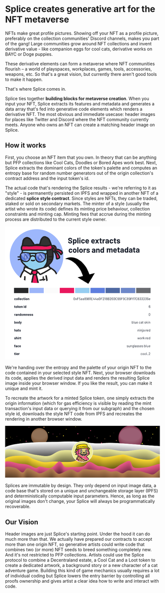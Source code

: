 # Splice creates generative art for the NFT metaverse
 
NFTs make great profile pictures. Showing off your NFT as a profile picture, preferably on the collection communities' Discord channels, makes you part of the gang! Large communities grow around NFT collections and invent derivative value - like companion eggs for cool cats, derivative works on BAYC or Doge puppies.

These derivative elements can form a metaverse where NFT communities flourish – a world of playspaces, workplaces, games, tools, accessories, weapons, etc. So that's a great vision, but currently there aren't good tools to make it happen.

That's where Splice comes in.

Splice ties together **building blocks for metaverse creation**. When you input your NFT, Splice extracts its features and metadata and generates a data array that's fed into generative code elements which renders a derivative NFT. The most obvious and immediate usecase: header images for places like Twitter and Discord where the NFT community currently meets. Anyone who owns an NFT can create a matching header image on Splice.

## How it works

First, you choose an NFT item that you own. In theory that can be anything but PFP collections like Cool Cats, Doodles or Bored Apes work best. Next, Splice extracts the dominant colors of the token's palette and computes an entropy base for random number generators out of the origin collection's contract address and the input token's id. 

The actual code that's rendering the Splice results - we're referring to it as "style" - is permanently persisted on IPFS and wrapped in another NFT of a dedicated **splice style contract**. Since styles are NFTs, they can be traded, staked or sold on secondary markets. The minter of a style (usually the artist who wrote its code) defines its minting price behaviour, collection constraints and minting cap. Minting fees that accrue during the minting process are distributed to the current style owner.

![extract](img/extract.png)

We're handing over the entropy and the palette of your origin NFT to the code contained in your selected style NFT. Next, your browser downloads its code, applies the derived input data and renders the resulting Splice image inside your browser window. If you like the result, you can make it unique and mint it. 

To recreate the artwork for a minted Splice token, one simply extracts the origin information (which for gas efficiency is visible by reading the mint transaction's input data or querying it from our subgraph) and the chosen style id, downloads the style NFT code from IPFS and recreates the rendering in another browser window. 

![extract](img/sample.png)

Splices are immutable by design. They only depend on input image data, a code base that's stored on a unique and unchangeable storage layer (IPFS) and deterministically computable input parameters. Hence, as long as the original images don't change, your Splice will always be programmatically recoverable.

## Our Vision

Header images are just Splice's starting point. Under the hood it can do much more than that. We actually have prepared our contracts to accept more than one origin NFT, so generative artists could write code that combines two (or more) NFT seeds to breed something completely new. And it's not restricted to PFP collections. Artists could use the Splice protocol to combine a Decentraland estate, a Cool Cat and a Loot token to create a dedicated artwork, a background story or a new character of a cat adventure game. Building this kind of game mechanics usually requires a lot of individual coding but Splice lowers the entry barrier by controlling all proofs ownership and gives artist a clear idea how to write and interact with code.